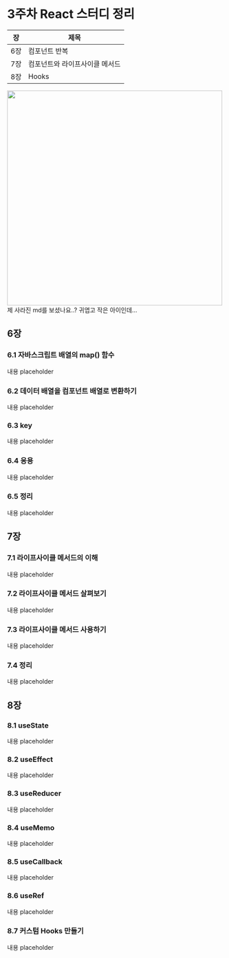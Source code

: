 # 3주차 React 스터디 정리

| 장   | 제목          |
| ---- | ------------- |
| 6장 | 컴포넌트 반복 |
| 7장 | 컴포넌트와 라이프사이클 메서드 |
| 8장 | Hooks |

<kbd><img src="https://user-images.githubusercontent.com/67777124/136016503-d054820b-37b8-462b-a338-ed208190be9c.png" height="500"></kbd>
제 사라진 md를 보셨나요..? 귀엽고 작은 아이인데...

## 6장

### 6.1 자바스크립트 배열의 map() 함수

내용 placeholder

### 6.2 데이터 배열을 컴포넌트 배열로 변환하기

내용 placeholder

### 6.3 key

내용 placeholder

### 6.4 응용

내용 placeholder

### 6.5 정리

내용 placeholder

## 7장

### 7.1 라이프사이클 메서드의 이해

내용 placeholder

### 7.2 라이프사이클 메서드 살펴보기

내용 placeholder

### 7.3 라이프사이클 메서드 사용하기

내용 placeholder

### 7.4 정리

내용 placeholder

## 8장

### 8.1 useState

내용 placeholder

### 8.2 useEffect

내용 placeholder

### 8.3 useReducer

내용 placeholder

### 8.4 useMemo

내용 placeholder

### 8.5 useCallback

내용 placeholder

### 8.6 useRef

내용 placeholder

### 8.7 커스텀 Hooks 만들기

내용 placeholder
